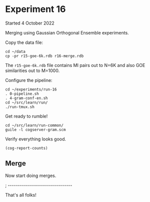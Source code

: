 
Experiment 16
=============
Started 4 October 2022

Merging using Gaussian Orthogonal Ensemble experiments.

Copy the data file:
```
cd ~/data
cp -pr r15-goe-6k.rdb r16-merge.rdb
```

The `r15-goe-6k.rdb` file contains MI pairs out to N=6K and also
GOE similarities out to M=1000.

Configure the pipeline:
```
cd ~/experiments/run-16
. 0-pipeline.sh
. 4-gram-conf-en.sh
cd ~/src/learn/run/
./run-tmux.sh
```

Get ready to rumble!
```
cd ~/src/learn/run-common/
guile -l cogserver-gram.scm
```

Verify everything looks good.
```
(cog-report-counts)
```

Merge
-----
Now start doing merges.


; --------------------------------

That's all folks!
